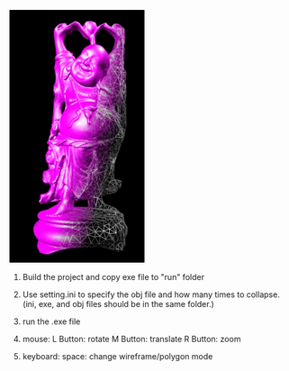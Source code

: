![Screenshot](meshsimplification.jpg)

1. Build the project and copy exe file to "run" folder

2. Use setting.ini to specify the obj file and how many times to collapse.
   (ini, exe, and obj files should be in the same folder.)

3. run the .exe file

4. mouse:
	L Button: rotate
	M Button: translate
	R Button: zoom

5. keyboard:
	space: change wireframe/polygon mode
